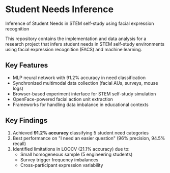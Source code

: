 # Student Needs Inference
Inference of Student Needs in STEM self-study using facial expression recognition

This repository contains the implementation and data analysis for a research project that infers student needs in STEM self-study environments using facial expression recognition (FACS) and machine learning.

## Key Features
- MLP neural network with 91.2% accuracy in need classification
- Synchronized multimodal data collection (facial AUs, surveys, mouse logs)
- Browser-based experiment interface for STEM self-study simulation
- OpenFace-powered facial action unit extraction
- Frameworks for handling data imbalance in educational contexts

## Key Findings
1. Achieved **91.2% accuracy** classifying 5 student need categories
2. Best performance on "I need an easier question" (96% precision, 94.5% recall)
3. Identified limitations in LOOCV (21.1% accuracy) due to:
   - Small homogeneous sample (5 engineering students)
   - Survey trigger frequency imbalances
   - Cross-participant expression variability
